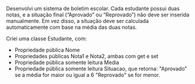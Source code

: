 Desenvolvi um sistema de boletim escolar. Cada estudante possui duas notas, e a situação final (“Aprovado” ou “Reprovado”) não deve ser inserida manualmente. Em vez disso, a situação deve ser calculada automaticamente com base na média das duas notas.

Criei uma classe Estudante, com:

- Propriedade pública Nome
- Propriedades públicas Nota1 e Nota2, ambas com get e set
- Propriedade pública somente leitura Media
- Propriedade pública somente leitura Situacao, que retorna:
    "Aprovado" se a média for maior ou igual a 6 "Reprovado" se for menor.
